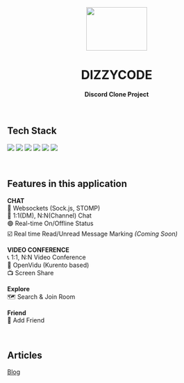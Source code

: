 <div align="center">
<img src="https://img.shields.io/badge/-5865F2?style=plastic&logo=Discord&logoColor=white" width="140" height="100" />
  <h1>DIZZYCODE</h1>
  <strong>Discord Clone Project</strong>
</div>
<br><br>

## Tech Stack

<img src="https://img.shields.io/badge/React-61DAFB?style=flat-square&logo=React&logoColor=black"/> <img src="https://img.shields.io/badge/Typescript-3178C6?style=flat-square&logo=Typescript&logoColor=white"/> <img src="https://img.shields.io/badge/TanStackQuery-FF4154?style=flat-square&logo=ReactQuery&logoColor=white"/> <img src="https://img.shields.io/badge/Zustand-66584D?style=flat-square&logo=Zustand&logoColor=white"/> <img src="https://img.shields.io/badge/ChakraUI-319795?style=flat-square&logo=ChakraUI&logoColor=white"/> <img src="https://img.shields.io/badge/StyledComponents-DB7093?style=flat-square&logo=StyledComponents&logoColor=white"/>

<br />

## Features in this application

**CHAT**  
📱 Websockets (Sock.js, STOMP)  
💬 1:1(DM), N:N(Channel) Chat  
🟢 Real-time On/Offline Status  
☑️ Real time Read/Unread Message Marking _(Coming Soon)_

**VIDEO CONFERENCE**  
📞 1:1, N:N Video Conference  
🤯 OpenVidu (Kurento based)  
📺 Screen Share

<!-- **DOCS**
🤝 Real-time collaboration _(Coming Soon)_
📍 Real-time cursors _(Coming Soon)_
🔎 Real-time text selection _(Coming Soon)_
📝 Custom Text Editor _(Coming Soon)_ -->

**Explore**  
🗺️ Search & Join Room

**Friend**  
👯 Add Friend

<br />

## Articles

[Blog](https://hwanheejung.tistory.com/category/Projects%2CActivity/DizzyCode)
